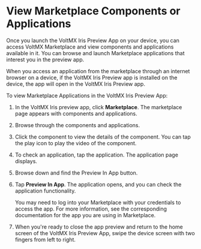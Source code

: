 ﻿

View Marketplace Components or Applications
===========================================

Once you launch the VoltMX Iris Preview App on your device, you can access VoltMX Marketplace and view components and applications available in it. You can browse and launch Marketplace applications that interest you in the preview app.

When you access an application from the marketplace through an internet browser on a device, if the VoltMX Iris Preview app is installed on the device, the app will open in the VoltMX Iris Preview app.

To view Marketplace Applications in the VoltMX Iris Preview App:

1.  In the VoltMX Iris preview app, click **Marketplace**. The marketplace page appears with components and applications.
2.  Browse through the components and applications.
3.  Click the component to view the details of the component. You can tap the play icon to play the video of the component.
4.  To check an application, tap the application. The application page displays.
5.  Browse down and find the Preview In App button.
6.  Tap **Preview In App**. The application opens, and you can check the application functionality.  
      
    
    You may need to log into your Marketplace with your credentials to access the app. For more information, see the corresponding documentation for the app you are using in Marketplace.
    
7.  When you're ready to close the app preview and return to the home screen of the VoltMX Iris Preview App, swipe the device screen with two fingers from left to right.
